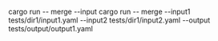 cargo run -- merge --input 
cargo run -- merge --input1 tests/dir1/input1.yaml --input2 tests/dir1/input2.yaml --output tests/output/output1.yaml